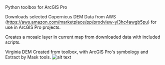 Python toolbox for ArcGIS Pro

Downloads selected Copernicus DEM Data from AWS (https://aws.amazon.com/marketplace/pp/prodview-yl3hc4awgb5pu) for use in ArcGIS Pro projects.

Creates a mosaic layer in current map from downloaded data with included scripts.

Virginia DEM Created from toolbox, with ArcGIS Pro's symbology and Extract by Mask tools.
![alt text](https://github.com/rhsmith33/Copernicus_DEM_Mosiac/blob/main/Virginia.png?raw=true)
